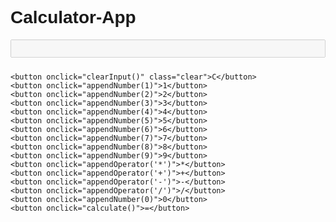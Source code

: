# Calculator-App
<!DOCTYPE html>
<html>
<head>
  <title>Simple Calculator</title>
  <style>
    body {
      font-family: Arial, sans-serif;
    }

    .calculator {
      width: 200px;
      background-color: #f4f4f4;
      padding: 10px;
      border-radius: 5px;
      box-shadow: 0 0 10px rgba(0, 0, 0, 0.2);
    }

    .calculator input {
      width: 100%;
      padding: 5px;
      margin-bottom: 10px;
    }

    .calculator button {
      width: 48%;
      padding: 10px;
      font-size: 16px;
    }

    .calculator button.clear {
      background-color: #ff4136;
      color: #fff;
    }
  </style>
</head>
<body>
  <div class="calculator">
    <input type="text" id="result" disabled>

    <button onclick="clearInput()" class="clear">C</button>
    <button onclick="appendNumber(1)">1</button>
    <button onclick="appendNumber(2)">2</button>
    <button onclick="appendNumber(3)">3</button>
    <button onclick="appendNumber(4)">4</button>
    <button onclick="appendNumber(5)">5</button>
    <button onclick="appendNumber(6)">6</button>
    <button onclick="appendNumber(7)">7</button>
    <button onclick="appendNumber(8)">8</button>
    <button onclick="appendNumber(9)">9</button>
    <button onclick="appendOperator('*')">*</button>
    <button onclick="appendOperator('+')">+</button>
    <button onclick="appendOperator('-')">-</button>
    <button onclick="appendOperator('/')">/</button>
    <button onclick="appendNumber(0)">0</button>
    <button onclick="calculate()">=</button>
  </div>
  <script>
    function appendNumber(number) {
      var result = document.getElementById('result');
      result.value += number;
    }

    function appendOperator(operator) {
      var result = document.getElementById('result');
      var lastChar = result.value.slice(-1);
      if (lastChar !== '+' && lastChar !== '-' && lastChar !== '*' && lastChar !== '/') {
        result.value += operator;
      }
    }

    function calculate() {
      var result = document.getElementById('result');
      var expression = result.value;
      var answer = eval(expression);
      result.value = answer;
    }

    function clearInput() {
      var result = document.getElementById('result');
      result.value = '';
    }
  </script>
</body>
</html>
